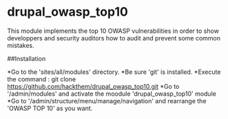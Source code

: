 # drupal_owasp_top10
This module implements the top 10 OWASP vulnerabilities in order to show developpers and security auditors how to audit and prevent some common mistakes.

##Installation

*Go to the  '<drupal installation directory>sites/all/modules' directory.
*Be sure 'git' is installed.
*Execute the command : git clone https://github.com/hackthem/drupal_owasp_top10.git
*Go to '<drupal site url>/admin/modules' and activate the moodule 'drupal_owasp_top10' module
*Go to '<drupal site url>/admin/structure/menu/manage/navigation' and rearrange the 'OWASP TOP 10' as you want.
